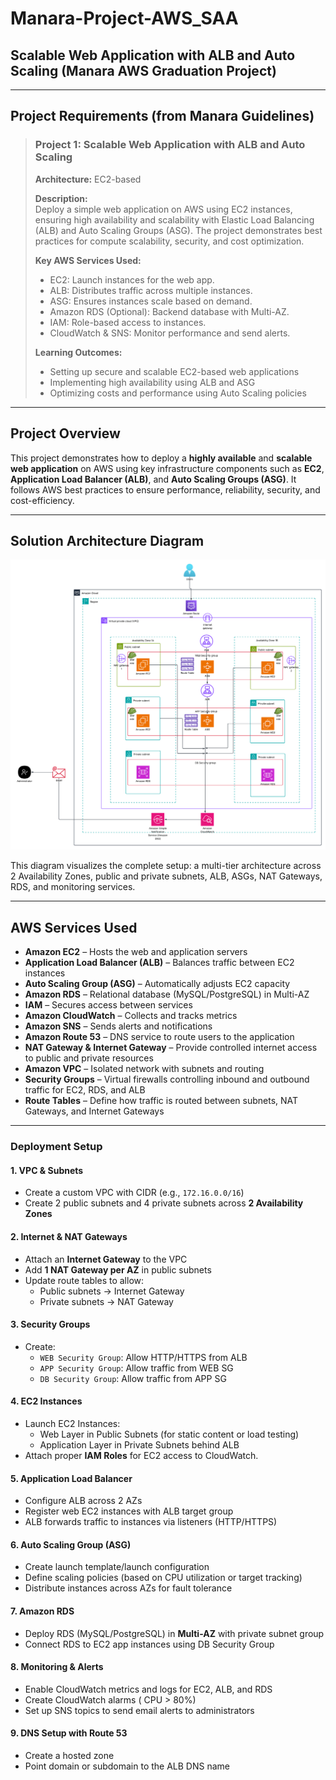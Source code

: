 # Manara-Project-AWS_SAA 
## Scalable Web Application with ALB and Auto Scaling (Manara AWS Graduation Project)

---

## Project Requirements (from Manara Guidelines)

> ### Project 1: Scalable Web Application with ALB and Auto Scaling  
> **Architecture:** EC2-based  
>  
> **Description:**  
> Deploy a simple web application on AWS using EC2 instances, ensuring high availability and scalability with Elastic Load Balancing (ALB) and Auto Scaling Groups (ASG). The project demonstrates best practices for compute scalability, security, and cost optimization.  
>  
> **Key AWS Services Used:**  
> - EC2: Launch instances for the web app.  
> - ALB: Distributes traffic across multiple instances.  
> - ASG: Ensures instances scale based on demand.  
> - Amazon RDS (Optional): Backend database with Multi-AZ.  
> - IAM: Role-based access to instances.  
> - CloudWatch & SNS: Monitor performance and send alerts. 
>  
> **Learning Outcomes:**  
> - Setting up secure and scalable EC2-based web applications  
> - Implementing high availability using ALB and ASG  
> - Optimizing costs and performance using Auto Scaling policies  

---

## Project Overview

This project demonstrates how to deploy a **highly available** and **scalable web application** on AWS using key infrastructure components such as **EC2**, **Application Load Balancer (ALB)**, and **Auto Scaling Groups (ASG)**. It follows AWS best practices to ensure performance, reliability, security, and cost-efficiency.

---

## Solution Architecture Diagram

![AWS_SAA-diagram](https://raw.githubusercontent.com/ahmed323salama/Manara-Project-AWS_SAA/refs/heads/main/AWS_SAA-diagram.png)

This diagram visualizes the complete setup: a multi-tier architecture across 2 Availability Zones, public and private subnets, ALB, ASGs, NAT Gateways, RDS, and monitoring services.

---

## AWS Services Used

- **Amazon EC2** – Hosts the web and application servers
- **Application Load Balancer (ALB)** – Balances traffic between EC2 instances
- **Auto Scaling Group (ASG)** – Automatically adjusts EC2 capacity
- **Amazon RDS** – Relational database (MySQL/PostgreSQL) in Multi-AZ
- **IAM** – Secures access between services
- **Amazon CloudWatch** – Collects and tracks metrics
- **Amazon SNS** – Sends alerts and notifications
- **Amazon Route 53** – DNS service to route users to the application
- **NAT Gateway & Internet Gateway** – Provide controlled internet access to public and private resources
- **Amazon VPC** – Isolated network with subnets and routing
- **Security Groups** – Virtual firewalls controlling inbound and outbound traffic for EC2, RDS, and ALB
- **Route Tables** – Define how traffic is routed between subnets, NAT Gateways, and Internet Gateways

---

### Deployment Setup

#### 1. **VPC & Subnets**
- Create a custom VPC with CIDR (e.g., `172.16.0.0/16`)
- Create 2 public subnets and 4 private subnets across **2 Availability Zones**

#### 2. **Internet & NAT Gateways**
- Attach an **Internet Gateway** to the VPC  
- Add **1 NAT Gateway per AZ** in public subnets  
- Update route tables to allow:
  - Public subnets → Internet Gateway
  - Private subnets → NAT Gateway  

#### 3. **Security Groups**
- Create:
  - `WEB Security Group`: Allow HTTP/HTTPS from ALB  
  - `APP Security Group`: Allow traffic from WEB SG  
  - `DB Security Group`: Allow traffic from APP SG  

#### 4. **EC2 Instances**
- Launch EC2 Instances:
  - Web Layer in Public Subnets (for static content or load testing)
  - Application Layer in Private Subnets behind ALB  
- Attach proper **IAM Roles** for EC2 access to CloudWatch.

#### 5. **Application Load Balancer**
- Configure ALB across 2 AZs  
- Register web EC2 instances with ALB target group  
- ALB forwards traffic to instances via listeners (HTTP/HTTPS)

#### 6. **Auto Scaling Group (ASG)**
- Create launch template/launch configuration  
- Define scaling policies (based on CPU utilization or target tracking)  
- Distribute instances across AZs for fault tolerance  

#### 7. **Amazon RDS**
- Deploy RDS (MySQL/PostgreSQL) in **Multi-AZ** with private subnet group  
- Connect RDS to EC2 app instances using DB Security Group  

#### 8. **Monitoring & Alerts**
- Enable CloudWatch metrics and logs for EC2, ALB, and RDS  
- Create CloudWatch alarms ( CPU > 80%)  
- Set up SNS topics to send email alerts to administrators

#### 9. **DNS Setup with Route 53**
- Create a hosted zone  
- Point domain or subdomain to the ALB DNS name

